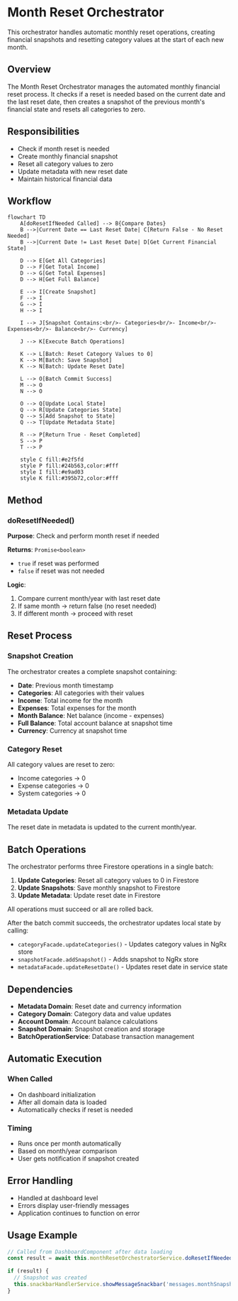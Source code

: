 # Month Reset Orchestrator

This orchestrator handles automatic monthly reset operations, creating financial snapshots and resetting category values at the start of each new month.

## Overview

The Month Reset Orchestrator manages the automated monthly financial reset process. It checks if a reset is needed based on the current date and the last reset date, then creates a snapshot of the previous month's financial state and resets all categories to zero.

## Responsibilities

- Check if month reset is needed
- Create monthly financial snapshot
- Reset all category values to zero
- Update metadata with new reset date
- Maintain historical financial data

## Workflow

```mermaid
flowchart TD
    A[doResetIfNeeded Called] --> B{Compare Dates}
    B -->|Current Date == Last Reset Date| C[Return False - No Reset Needed]
    B -->|Current Date != Last Reset Date| D[Get Current Financial State]
    
    D --> E[Get All Categories]
    D --> F[Get Total Income]
    D --> G[Get Total Expenses]
    D --> H[Get Full Balance]
    
    E --> I[Create Snapshot]
    F --> I
    G --> I
    H --> I
    
    I --> J[Snapshot Contains:<br/>- Categories<br/>- Income<br/>- Expenses<br/>- Balance<br/>- Currency]
    
    J --> K[Execute Batch Operations]
    
    K --> L[Batch: Reset Category Values to 0]
    K --> M[Batch: Save Snapshot]
    K --> N[Batch: Update Reset Date]
    
    L --> O[Batch Commit Success]
    M --> O
    N --> O
    
    O --> Q[Update Local State]
    Q --> R[Update Categories State]
    Q --> S[Add Snapshot to State]
    Q --> T[Update Metadata State]
    
    R --> P[Return True - Reset Completed]
    S --> P
    T --> P
    
    style C fill:#e2f5fd
    style P fill:#24b563,color:#fff
    style I fill:#e9ad03
    style K fill:#395b72,color:#fff
```

## Method

### doResetIfNeeded()

**Purpose**: Check and perform month reset if needed

**Returns**: `Promise<boolean>`
- `true` if reset was performed
- `false` if reset was not needed

**Logic**:
1. Compare current month/year with last reset date
2. If same month → return false (no reset needed)
3. If different month → proceed with reset

## Reset Process

### Snapshot Creation

The orchestrator creates a complete snapshot containing:

- **Date**: Previous month timestamp
- **Categories**: All categories with their values
- **Income**: Total income for the month
- **Expenses**: Total expenses for the month
- **Month Balance**: Net balance (income - expenses)
- **Full Balance**: Total account balance at snapshot time
- **Currency**: Currency at snapshot time

### Category Reset

All category values are reset to zero:
- Income categories → 0
- Expense categories → 0
- System categories → 0

### Metadata Update

The reset date in metadata is updated to the current month/year.

## Batch Operations

The orchestrator performs three Firestore operations in a single batch:

1. **Update Categories**: Reset all category values to 0 in Firestore
2. **Update Snapshots**: Save monthly snapshot to Firestore
3. **Update Metadata**: Update reset date in Firestore

All operations must succeed or all are rolled back.

After the batch commit succeeds, the orchestrator updates local state by calling:
- `categoryFacade.updateCategories()` - Updates category values in NgRx store
- `snapshotFacade.addSnapshot()` - Adds snapshot to NgRx store
- `metadataFacade.updateResetDate()` - Updates reset date in service state

## Dependencies

- **Metadata Domain**: Reset date and currency information
- **Category Domain**: Category data and value updates
- **Account Domain**: Account balance calculations
- **Snapshot Domain**: Snapshot creation and storage
- **BatchOperationService**: Database transaction management

## Automatic Execution

### When Called

- On dashboard initialization
- After all domain data is loaded
- Automatically checks if reset is needed

### Timing

- Runs once per month automatically
- Based on month/year comparison
- User gets notification if snapshot created

## Error Handling

- Handled at dashboard level
- Errors display user-friendly messages
- Application continues to function on error

## Usage Example

```typescript
// Called from DashboardComponent after data loading
const result = await this.monthResetOrchestratorService.doResetIfNeeded();

if (result) {
  // Snapshot was created
  this.snackbarHandlerService.showMessageSnackbar('messages.monthSnapshotCreated');
}
```
